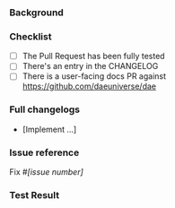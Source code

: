 <!-- NOTE: Please read the CONTRIBUTING.md guidelines before submitting your patch, and ensure you followed them all: https://github.com/daeuniverse/dae/blob/master/CONTRIBUTING.md -->

### Background

<!--- Why is this change required? What problem does it solve? -->

### Checklist

- [ ] The Pull Request has been fully tested
- [ ] There's an entry in the CHANGELOG
- [ ] There is a user-facing docs PR against https://github.com/daeuniverse/dae

### Full changelogs

- [Implement ...]

### Issue reference

<!--- If it fixes an open issue, please link to the issue here. -->

Fix #_[issue number]_

### Test Result

<!--- Attach any test results -->

